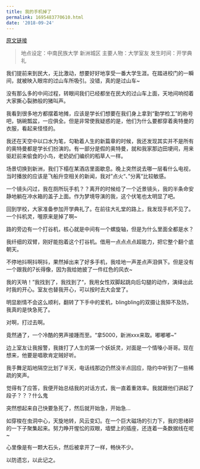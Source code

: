 ```yaml
---
title: 我的手机掉了
permalink: 1695483770610.html
date: '2018-09-24'
---
```


[原文链接](https://www.jianshu.com/p/36a8bc4413b3)

> 地点设定：中南民族大学 新洲城区
> 主要人物：大学室友
> 发生时间：开学典礼

我们提前来到民大，无比激动，想要好好地享受一番大学生涯。在踏进校门的一瞬间，就被映入眼帘的过山车所吸引。没错，真的是过山车~

没有那么多的中间过程，转眼间我们已经都坐在民大的过山车上面，天地间响彻着大家撕心裂肺般的猪叫声。

我看到很多地方都摆着地摊，应该是学长们想要在我们身上拿到“勤学检工”的称号吧，锅碗瓢盆，一应俱全。但是非常使我疑惑的是，他们为什么要都穿着奥特曼的衣服，看起来怪怪的。

我还在天空中以口水为笔，勾勒着人生的新篇章的时候，我还发现其实并不是所有的奥特曼都是学长们扮演的。有一部分是假的奥特曼，就和我家那边田埂间，用来驱赶前来偷食的小鸟，老奶奶们编织的稻草人一样。

场景切换到新洲，我们下榻在某酒店里面歇息。晚上突然说去哪一层看什么电视，当时播放的应该是飞船升空相关的新闻，我对”点火“、”分离“比较敏感。

一个镜头闪过，我在厕所玩手机？？离开的时候给了一个近景镜头，我的半条命安静地躺在冲水箱的盖子上面。作为梦境导演的我，这个伏笔也太明显了吧。

回到学校，大家准备参加开学典礼了。在前往大礼堂的路上，我发现手机不见了。一个抖机灵，喔原来是掉了啊~

路的旁边有一个打谷机，核心就是中间有一个螺旋轴，但是为什么里面全都是水？

我纤细的双臂，刚好能抱着这个打谷机。借用一点点点点超能力，把它整个翻个底朝天。

不停地抖啊抖啊抖，果然掉出来了好多手机，我哇地一声差点声泪俱下。但是没有一个跟我的7长得像，因为我给她披了一件红色的风衣~

我的天呐！”我找到了，我找到了“，我用女性双脚起跳向后勾腿的动作，演绎出此时我的开心。室友也替我开心，可以按时去大会堂了。

明显剧情不会这么顺利，翻转了下手中的爱机，blingbling的双摄让我猝不及防，我真的是快急死了。

对啊，打过去啊。

竟然通了，一个冷酷的男声接踵而至。“拿5000，新洲xxx来取。嘟嘟嘟~”

边上室友让我报警，我拨打了人生的第一个妖妖灵，对面是一个情嗓小哥哥。现在想来，他要是唱歌肯定贼好听。

我手舞足蹈地隔空比划了半天，电话线那边仍然没半点回应，隐约中听到了一些稀疏的笑声。

觉得有了应答，我便开始总结我的对话方式，我一直着重效率。我就跟他们讲起了段子？？？什么鬼

突然想起来自己快要急死了，然后就开始急，开始急...

如穿梭在虫洞中心，天旋地转，风云变幻。在一个巨大磁场的引力下，我的思绪砰的一下子聚集起来。努力睁开惺忪的双眼，墙壁上的插座，还连着一条数据线在呢~

心里像是有一颗大石头，然后被拿开了一样，畅快不少。

以防遗忘，以此记之。
